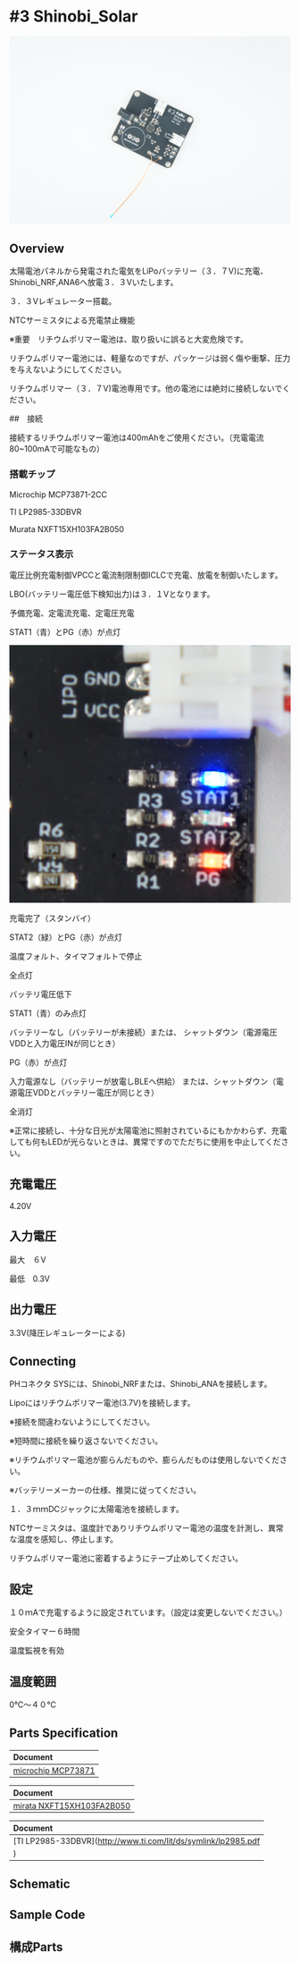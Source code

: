 # #3 Shinobi_Solar

![](/img/Shinobi_Power/Shinobi_LipoCharrger.JPG)
<!--COLORME-->

## Overview

太陽電池パネルから発電された電気をLiPoバッテリー（３．７V)に充電、Shinobi_NRF,ANA6へ放電３．３Vいたします。

３．３Vレギュレーター搭載。

NTCサーミスタによる充電禁止機能

※重要　リチウムポリマー電池は、取り扱いに誤ると大変危険です。

リチウムポリマー電池には、軽量なのですが、パッケージは弱く傷や衝撃、圧力を与えないようにしてください。

リチウムポリマー（３．７V)電池専用です。他の電池には絶対に接続しないでください。

##　接続

接続するリチウムポリマー電池は400mAhをご使用ください。（充電電流80~100mAで可能なもの）

### 搭載チップ

Microchip
MCP73871-2CC

TI
LP2985-33DBVR

Murata
NXFT15XH103FA2B050



### ステータス表示

電圧比例充電制御VPCCと電流制限制御ICLCで充電、放電を制御いたします。

LBO(バッテリー電圧低下検知出力)は３．１Vとなります。


予備充電、定電流充電、定電圧充電

STAT1（青）とPG（赤）が点灯

![](/img/Solar/LEDS_STAT.jpg)

充電完了（スタンバイ）

STAT2（緑）とPG（赤）が点灯

温度フォルト、タイマフォルトで停止

全点灯

バッテリ電圧低下

STAT1（青）のみ点灯

バッテリーなし（バッテリーが未接続）または、
シャットダウン（電源電圧VDDと入力電圧INが同じとき）

PG（赤）が点灯

入力電源なし（バッテリーが放電しBLEへ供給）
または、シャットダウン（電源電圧VDDとバッテリー電圧が同じとき）

全消灯

※正常に接続し、十分な日光が太陽電池に照射されているにもかかわらず、充電しても何もLEDが光らないときは、異常ですのでただちに使用を中止してください。

## 充電電圧

4.20V

## 入力電圧

最大　６V

最低　0.3V

## 出力電圧

3.3V(降圧レギュレーターによる)


## Connecting

PHコネクタ SYSには、Shinobi_NRFまたは、Shinobi_ANAを接続します。

Lipoにはリチウムポリマー電池(3.7V)を接続します。

※接続を間違わないようにしてください。

※短時間に接続を繰り返さないでください。

※リチウムポリマー電池が膨らんだものや、膨らんだものは使用しないでください。

※バッテリーメーカーの仕様、推奨に従ってください。

１．３ｍｍDCジャックに太陽電池を接続します。

NTCサーミスタは、温度計でありリチウムポリマー電池の温度を計測し、異常な温度を感知し、停止します。

リチウムポリマー電池に密着するようにテープ止めしてください。

## 設定

１０ｍAで充電するように設定されています。（設定は変更しないでください。）

安全タイマー６時間

温度監視を有効

## 温度範囲

0℃～４０℃

## Parts Specification

| Document |
|:--|
| [microchip MCP73871](http://www.microchip.com/wwwproducts/en/en536670) |

| Document |
|:--|
| [mirata NXFT15XH103FA2B050](https://www.murata.com/~/media/webrenewal/support/library/catalog/products/thermistor/ntc/r44e.ashx) |

| Document |
|:--|
| [TI LP2985-33DBVR](http://www.ti.com/lit/ds/symlink/lp2985.pdf
) |


## Schematic

## Sample Code

## 構成Parts
